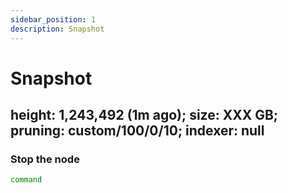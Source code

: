 ```yaml
---
sidebar_position: 1
description: Snapshot
---
```


# Snapshot

## height: 1,243,492 (1m ago); size: XXX GB; pruning: custom/100/0/10; indexer: null

### Stop the node
```bash
command
```
